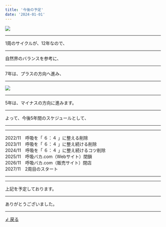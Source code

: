 ```yaml
---
title: '今後の予定'
date: '2024-01-01'
---
```

![](/images/0-1.png)
***
1周のサイクルが、12年なので、
***
自然界のバランスを参考に、
***
7年は、プラスの方向へ進み、
***
![](/images/0-1_.png)
***
5年は、マイナスの方向に進みます。
***
よって、今後5年間のスケジュールとして、
***
***
2022/11　呼吸を「 ６：４ 」に整える削除  
2023/11　呼吸を「 ６：４ 」に整え続ける削除  
2024/11　呼吸を「 ６：４ 」に整え続けるコツ削除  
2025/11　呼吸バカ.com（Webサイト）閉鎖  
2026/11　呼吸バカ.com（販売サイト）閉店  
2027/11　2周目のスタート
***
***
上記を予定しております。
***
ありがとうございました。
***
[ ↲ 戻る ](https://01234567890.thebase.in/about)
